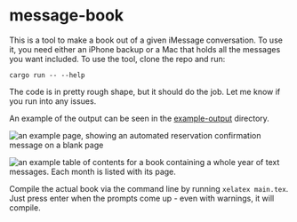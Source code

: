 # message-book

This is a tool to make a book out of a given iMessage conversation. To use it, you need either
an iPhone backup or a Mac that holds all the messages you want included. To use the tool, clone the repo and run:

```
cargo run -- --help
```

The code is in pretty rough shape, but it should do the job. Let me know if you run into any issues.

An example of the output can be seen in the [example-output](example-output) directory.

![an example page, showing an automated reservation confirmation message on a blank page](example-output/reservation-page.png)

![an example table of contents for a book containing a whole year of text messages. Each month is listed with its page.](example-output/long-toc.png)

Compile the actual book via the command line by running `xelatex main.tex`. Just press enter when the prompts come up - even with warnings, it will compile.
